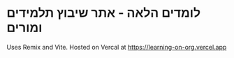# לומדים הלאה - אתר שיבוץ תלמידים ומורים 

Uses Remix and Vite.
Hosted on Vercal at https://learning-on-org.vercel.app